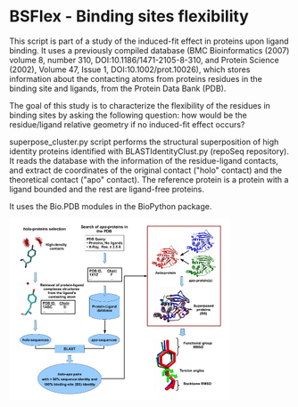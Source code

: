 # BSFlex - Binding sites flexibility

This script is part of a study of the induced-fit effect in proteins upon ligand binding. It uses a previously compiled database (BMC Bioinformatics (2007) volume 8, number 310, DOI:10.1186/1471-2105-8-310, and Protein Science (2002), Volume 47, Issue 1, DOI:10.1002/prot.10026), which stores information about the contacting atoms from proteins residues in the binding site and ligands, from the Protein Data Bank (PDB).

The goal of this study is to characterize the flexibility of the residues in binding sites by asking the following question: how would be the residue/ligand relative geometry if no induced-fit effect occurs?

superpose_cluster.py script performs the structural superposition of high identity proteins identified with BLASTIdentityClust.py (repoSeq repository). It reads the database with the information of the residue-ligand contacts, and extract de coordinates of the original contact ("holo" contact) and the theoretical contact ("apo" contact). The reference protein is a protein with a ligand bounded and the rest are ligand-free proteins.

It uses the Bio.PDB modules in the BioPython package.

![BSFlex pipeline](https://github.com/almeida85/BSFlex/blob/master/BSFlex_pipeline.png)
